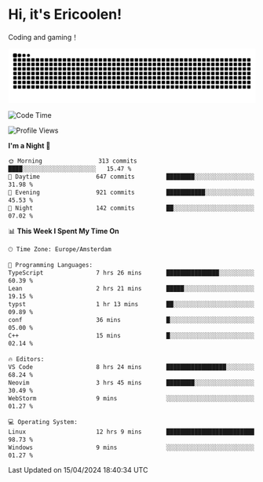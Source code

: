 # Hi, it's Ericoolen!
Coding and gaming！

<picture>
  <source media="(prefers-color-scheme: dark)" srcset="https://raw.githubusercontent.com/Eric-Song-Nop/Eric-Song-Nop/output/github-contribution-grid-snake-dark.svg">
  <source media="(prefers-color-scheme: light)" srcset="https://raw.githubusercontent.com/Eric-Song-Nop/Eric-Song-Nop/output/github-contribution-grid-snake.svg">
  <img alt="github contribution grid snake animation" src="https://raw.githubusercontent.com/Eric-Song-Nop/Eric-Song-Nop/output/github-contribution-grid-snake.svg">
</picture>

<!--START_SECTION:waka-->
![Code Time](http://img.shields.io/badge/Code%20Time-1%2C299%20hrs%2023%20mins-blue)

![Profile Views](http://img.shields.io/badge/Profile%20Views-0-blue)

**I'm a Night 🦉** 

```text
🌞 Morning                313 commits         ████░░░░░░░░░░░░░░░░░░░░░   15.47 % 
🌆 Daytime                647 commits         ████████░░░░░░░░░░░░░░░░░   31.98 % 
🌃 Evening                921 commits         ███████████░░░░░░░░░░░░░░   45.53 % 
🌙 Night                  142 commits         ██░░░░░░░░░░░░░░░░░░░░░░░   07.02 % 
```


📊 **This Week I Spent My Time On** 

```text
🕑︎ Time Zone: Europe/Amsterdam

💬 Programming Languages: 
TypeScript               7 hrs 26 mins       ███████████████░░░░░░░░░░   60.39 % 
Lean                     2 hrs 21 mins       █████░░░░░░░░░░░░░░░░░░░░   19.15 % 
typst                    1 hr 13 mins        ██░░░░░░░░░░░░░░░░░░░░░░░   09.89 % 
conf                     36 mins             █░░░░░░░░░░░░░░░░░░░░░░░░   05.00 % 
C++                      15 mins             █░░░░░░░░░░░░░░░░░░░░░░░░   02.14 % 

🔥 Editors: 
VS Code                  8 hrs 24 mins       █████████████████░░░░░░░░   68.24 % 
Neovim                   3 hrs 45 mins       ████████░░░░░░░░░░░░░░░░░   30.49 % 
WebStorm                 9 mins              ░░░░░░░░░░░░░░░░░░░░░░░░░   01.27 % 

💻 Operating System: 
Linux                    12 hrs 9 mins       █████████████████████████   98.73 % 
Windows                  9 mins              ░░░░░░░░░░░░░░░░░░░░░░░░░   01.27 % 
```


 Last Updated on 15/04/2024 18:40:34 UTC
<!--END_SECTION:waka-->
